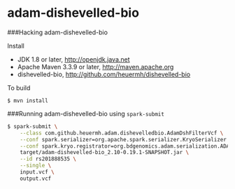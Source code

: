 # adam-dishevelled-bio

###Hacking adam-dishevelled-bio

Install

 * JDK 1.8 or later, http://openjdk.java.net
 * Apache Maven 3.3.9 or later, http://maven.apache.org
 * dishevelled-bio, http://github.com/heuermh/dishevelled-bio

To build

    $ mvn install

###Running adam-dishevelled-bio using `spark-submit`

```bash
$ spark-submit \
    --class com.github.heuermh.adam.dishevelledbio.AdamDshFilterVcf \
    --conf spark.serializer=org.apache.spark.serializer.KryoSerializer \
    --conf spark.kryo.registrator=org.bdgenomics.adam.serialization.ADAMKryoRegistrator \
    target/adam-dishevelled-bio_2.10-0.19.1-SNAPSHOT.jar \
    --id rs201888535 \
    --single \
    input.vcf \
    output.vcf
```
